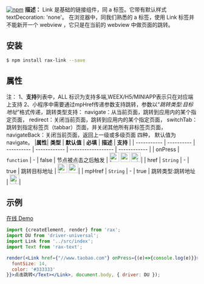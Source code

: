 [![npm](https://img.shields.io/npm/v/rax-link.svg)](https://www.npmjs.com/package/rax-link)
**描述：**
Link 是基础的链接组件，同 a 标签。它带有默认样式 textDecoration: 'none'。
在浏览器中，同我们熟悉的 a 标签，使用 Link 标签并不能新开一个 webview ，它只是在当前的 webview 中做页面的跳转。
## 安装

```bash
$ npm install rax-link --save
```
## 属性

注：
1、**支持**列表中，ALL 标识为支持多端,WEEX/H5/MINIAPP表示只在对应端上支持
2、小程序中需要通过mpHref传递参数支持跳转，参数以“*跳转类型:目标地址*”格式传递，跳转类型支持：
navigate：从当前页面，跳转到应用内的某个指定页面，
redirect：关闭当前页面，跳转到应用内的某个指定页面，
switchTab：跳转到指定标签页（tabbar）页面，并关闭其他所有非标签页页面，
navigateBack：关闭当前页面，返回上一级或多级页面 四种，
默认值为navigate。
|**属性**| **类型** | **默认值** | **必填** | **描述**           | **支持** |
| ----------- | ---------- | ---------- | ------------ | ------------------ | ------------ |
| onPress     | `function` | -          |     false         | 节点被点击之后触发 | <img alt="browser" src="https://gw.alicdn.com/tfs/TB1uYFobGSs3KVjSZPiXXcsiVXa-200-200.svg" width="25px" height="25px" /> <img alt="weex" src="https://gw.alicdn.com/tfs/TB1jM0ebMaH3KVjSZFjXXcFWpXa-200-200.svg" width="25px" height="25px" /> <img alt="miniApp" src="https://gw.alicdn.com/tfs/TB1bBpmbRCw3KVjSZFuXXcAOpXa-200-200.svg" width="25px" height="25px" />|
| href     | `String` | -          |      true        | 跳转目标地址 | <img alt="browser" src="https://gw.alicdn.com/tfs/TB1uYFobGSs3KVjSZPiXXcsiVXa-200-200.svg" width="25px" height="25px" /> <img alt="weex" src="https://gw.alicdn.com/tfs/TB1jM0ebMaH3KVjSZFjXXcFWpXa-200-200.svg" width="25px" height="25px" />|
| mpHref     | `String` | -          |     true         | 跳转类型:跳转地址 | <img alt="miniApp" src="https://gw.alicdn.com/tfs/TB1bBpmbRCw3KVjSZFuXXcAOpXa-200-200.svg" width="25px" height="25px" />|
## 示例
[在线 Demo](https://jsplayground.taobao.org/raxplayground/39400f6c-9106-4a91-bfca-6a925658e660)
```jsx
import {createElement, render} from 'rax';
import DU from 'driver-universal';
import Link from '../src/index';
import Text from 'rax-text';

render(<Link href={"//www.taobao.com"} onPress={(e)=>{console.log(e)}}><Text style={{
  fontSize: 14,
  color: '#333333'
}}>点击跳转</Text></Link>, document.body, { driver: DU });

```
